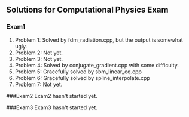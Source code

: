 ## Solutions for Computational Physics Exam

### Exam1
1. Problem 1: Solved by fdm_radiation.cpp, but the output is somewhat ugly.
2. Problem 2: Not yet.
3. Problem 3: Not yet.
4. Problem 4: Solved by conjugate_gradient.cpp with some difficulty.
5. Problem 5: Gracefully solved by sbm_linear_eq.cpp
6. Problem 6: Gracefully solved by spline_interpolate.cpp
7. Problem 7: Not yet.


###Exam2
Exam2 hasn't started yet.

###Exam3
Exam3 hasn't started yet.